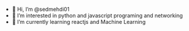 - 👋 Hi, I’m @sedmehdi01
- 👀 I’m interested in python and javascript programing and networking
- 🌱 I’m currently learning reactjs and Machine Learning
